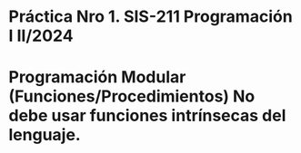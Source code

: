 <h1> Práctica Nro 1.
SIS-211 Programación I II/2024<h1>
Programación Modular (Funciones/Procedimientos)
No debe usar funciones intrínsecas del lenguaje.
